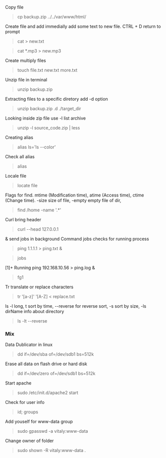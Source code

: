 Copy file

> cp backup.zip ../../var/www/html/

Create file and add immedially add some text to new file. CTRL + D return to prompt

> cat > new.txt

> cat *.mp3 > new.mp3 

Create multiply files

> touch file.txt new.txt more.txt

Unzip file in terminal

> unzip backup.zip

Extracting files to a specific diretory add -d option

> unzip backup.zip .d ./target_dir

Looking inside zip file use -l list archive

> unzip -l source_code.zip | less

Creating alias 

> alias ls='ls --color'

Check all alias 

> alias

Locale file 

> locate file

Flags for find. mtime (Modification time), atime (Access time), ctime (Change time). -size size of file, -empty empty file of dir,

> find /home -name '.*'

Curl bring header

> curl --head 127.0.0.1

& send jobs in background Command jobs checks for running process

> ping 1.1.1.1 > ping.txt &

> jobs

[1]+ Running ping 192.168.10.56 > ping.log &

> fg1  

Tr translate or replace characters

> tr '[a-z]' '[A-Z] < replace.txt

ls -l long, t sort by time, --reverse for reverse sort, -s sort by size, -ls dirName info about directory

> ls -lt --reverse



### Mix 

Data Dublicator in linux

> dd if=/dev/sba of=/dev/sdb1 bs=512k

Erase all data on flash drive or hard disk

> dd if=/dev/zero of=/dev/sdb1 bs=512k

Start apache 

> sudo /etc/init.d/apache2 start

Check for user info

> id; groups

Add youself for www-data group

> sudo gpasswd -a vitaly:www-data

Change owner of folder

> sudo shown -R vitaly:www-data .
